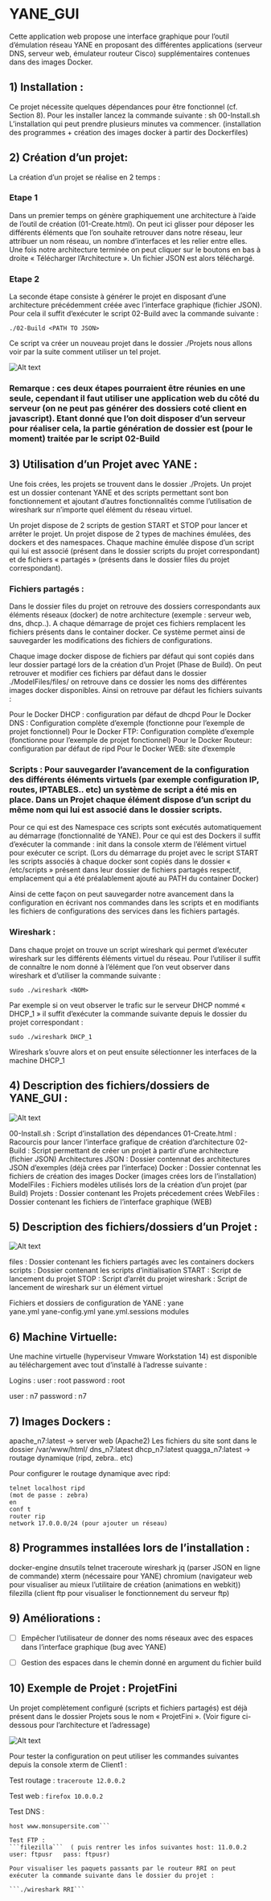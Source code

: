 # YANE_GUI

Cette application web propose une interface graphique pour l’outil d’émulation réseau YANE en proposant des différentes applications (serveur DNS, serveur web, émulateur routeur Cisco) supplémentaires contenues dans des images Docker. 


## 1) Installation :
Ce projet nécessite quelques dépendances pour être fonctionnel (cf. Section 8). Pour les installer lancez la commande suivante :   sh 00-Install.sh
L’installation qui peut prendre plusieurs minutes va commencer. (installation des programmes + création des images docker à partir des Dockerfiles)



## 2) Création d’un projet:
La création d’un projet se réalise en 2 temps :

### Etape 1 
 Dans un premier temps on génère graphiquement une architecture à l’aide de l’outil de création (01-Create.html). On peut ici glisser pour déposer les différents éléments que l’on souhaite retrouver dans notre réseau, leur attribuer un nom réseau, un nombre d’interfaces et les relier entre elles. Une fois notre architecture terminée on peut cliquer sur le boutons en bas à droite « Télécharger l’Architecture ». Un fichier JSON est alors téléchargé.


### Etape 2
La seconde étape consiste à générer le projet en disposant d’une architecture précédemment créée avec l’interface graphique (fichier JSON). Pour cela il suffit d’exécuter le script 02-Build  avec la commande suivante :
```
./02-Build <PATH TO JSON>
```
Ce script va créer un nouveau projet dans le dossier ./Projets nous allons voir par la suite comment utiliser un tel projet.

![Alt text](images_doc/Ex1.png?raw=true "Title")

### Remarque : ces deux étapes pourraient être réunies en une seule, cependant il faut utiliser une application web du côté du serveur  (on ne peut pas générer des dossiers coté client en javascript).  Etant donné que l’on doit disposer d’un serveur pour réaliser cela, la partie génération de dossier est (pour le moment) traitée par le script 02-Build




## 3) Utilisation d’un Projet avec YANE :
Une fois crées, les projets se trouvent dans le dossier ./Projets. Un projet est un dossier contenant YANE et des scripts permettant sont bon fonctionnement et ajoutant d’autres fonctionnalités comme l’utilisation de wireshark sur n’importe quel  élément du réseau virtuel.

Un projet dispose de 2 scripts de gestion START et STOP  pour lancer et arrêter le projet.
Un projet dispose de 2 types de machines émulées, des dockers et des namespaces. Chaque machine émulée dispose d’un script qui lui est associé (présent dans le dossier scripts du projet correspondant) et de fichiers « partagés » (présents dans le dossier files du projet correspondant).





### Fichiers partagés : 
Dans le dossier files du projet on retrouve des dossiers correspondants aux éléments réseaux (docker) de notre architecture (exemple : serveur web, dns, dhcp..). A chaque démarrage de projet ces fichiers remplacent les fichiers présents dans le container docker.
Ce système permet ainsi de sauvegarder les modifications des fichiers de configurations.

Chaque image docker dispose de fichiers par défaut qui sont copiés dans leur dossier partagé lors de la création d’un Projet (Phase de Build). On peut retrouver et modifier ces fichiers par défaut dans le dossier ./ModelFiles/files/ on retrouve dans ce dossier les noms des différentes images docker disponibles. Ainsi on retrouve par défaut les fichiers suivants :

Pour le Docker DHCP : configuration par défaut de dhcpd
Pour le Docker DNS : Configuration complète d’exemple (fonctionne pour l’exemple de projet fonctionnel)
Pour le Docker FTP: Configuration complète d’exemple (fonctionne pour l’exemple de projet fonctionnel)
Pour le Docker Routeur: configuration par défaut de ripd
Pour le Docker WEB: site d’exemple


### Scripts : Pour sauvegarder l’avancement de la configuration des différents éléments virtuels (par exemple configuration IP, routes, IPTABLES.. etc) un système de script a été mis en place. Dans un Projet chaque élément dispose d’un script du même nom qui lui est associé dans le dossier scripts. 
Pour ce qui est des Namespace ces scripts sont exécutés automatiquement au démarrage (fonctionnalité de YANE).
Pour ce qui est des Dockers il suffit d’exécuter la commande : init dans la console xterm de l’élément virtuel pour exécuter ce script. 
(Lors du démarrage du projet avec le script START les scripts associés à chaque docker sont copiés dans le dossier « /etc/scripts » présent dans leur dossier de fichiers partagés respectif, emplacement qui a été préalablement ajouté au PATH du container Docker) 

Ainsi de cette façon on peut sauvegarder notre avancement dans la configuration en écrivant nos commandes dans les scripts et en modifiants les fichiers de configurations des services dans les fichiers partagés.



### Wireshark :
Dans chaque projet on trouve un script wireshark qui permet d’exécuter wireshark sur les différents éléments virtuel du réseau. Pour l’utiliser il suffit de connaître le nom donné à l’élément que l’on veut observer dans wireshark et d’utiliser la commande suivante :  
```
sudo ./wireshark <NOM>
```

Par exemple si on veut observer le trafic sur le serveur DHCP nommé « DHCP_1 » il suffit d’exécuter la commande suivante depuis le dossier du projet correspondant :
```
sudo ./wireshark DHCP_1
```
Wireshark s’ouvre alors et on peut ensuite sélectionner les interfaces de la machine DHCP_1




## 4) Description des fichiers/dossiers de YANE_GUI :

![Alt text](images_doc/Archi1.png?raw=true "Title")

00-Install.sh : Script d’installation des dépendances
01-Create.html : Racourcis pour lancer l’interface grafique de création d’architecture
02-Build : Script permettant de créer un projet à partir d’une architecture (fichier JSON)
Architectures JSON : Dossier contennat des architectures JSON d’exemples (déjà crées par l’interface)
Docker : Dossier contennat les fichiers de création des images Docker (images crées lors de l’installation)
ModelFiles : Fichiers modèles utilisés lors de la création d’un projet (par Build)
Projets : Dossier contenant les Projets précedement crées
WebFiles : Dossier contenant les fichiers de l’interface graphique (WEB)




## 5) Description des fichiers/dossiers d’un Projet :

![Alt text](images_doc/Archi2.png?raw=true "Title")

files : Dossier contenant les fichiers partagés avec les containers dockers
scripts : Dossier contenant les scripts d’initialisation
START : Script de lancement du projet
STOP : Script d’arrêt du projet
wireshark : Script de lancement de wireshark sur un élément virtuel

Fichiers et dossiers de configuration de YANE :
yane             
yane.yml
yane-config.yml
yane.yml.sessions
modules      




## 6) Machine Virtuelle:
Une machine virtuelle (hyperviseur Vmware Workstation 14) est disponible au téléchargement avec tout d’installé à l’adresse suivante :

Logins :
user : root
password : root

user : n7
password : n7



## 7) Images Dockers :
apache_n7:latest → server web (Apache2) Les fichiers du site sont dans le dossier /var/www/html/
dns_n7:latest
dhcp_n7:latest
quagga_n7:latest → routage dynamique (ripd, zebra.. etc)


Pour configurer le routage dynamique avec ripd:
```
telnet localhost ripd
(mot de passe : zebra)
en
conf t
router rip
network 17.0.0.0/24 (pour ajouter un réseau)
```



## 8) Programmes installées lors de l’installation :
docker-engine
dnsutils
telnet
traceroute
wireshark
jq (parser JSON en ligne de commande)
xterm (nécessaire pour YANE)
chromium (navigateur web pour visualiser au mieux l’utilitaire de création (animations en webkit)) filezilla (client ftp pour visualiser le fonctionnement du serveur ftp)




## 9) Améliorations :

- [ ] Empêcher l’utilisateur de donner des noms réseaux avec des espaces dans l’interface graphique (bug avec YANE)

- [ ] Gestion des espaces dans le chemin donné en argument du fichier build




## 10) Exemple de Projet : ProjetFini

Un projet complètement configuré (scripts et fichiers partagés) est déjà présent dans le dossier Projets sous le nom « ProjetFini ».
(Voir figure ci-dessous pour l’architecture et l’adressage)

![Alt text](images_doc/ProjetFini.png?raw=true "Title")

Pour tester la configuration on peut utiliser les commandes suivantes depuis la console xterm de Client1 :

Test routage :
```traceroute 12.0.0.2```

Test web :
```firefox 10.0.0.2```

Test DNS :
```firefox www.monsupersite.com
host www.monsupersite.com```

Test FTP :
```filezilla```  ( puis rentrer les infos suivantes host: 11.0.0.2   user: ftpusr   pass: ftpusr)

Pour visualiser les paquets passants par le routeur RRI on peut exécuter la commande suivante dans le dossier du projet :

```./wireshark RRI```